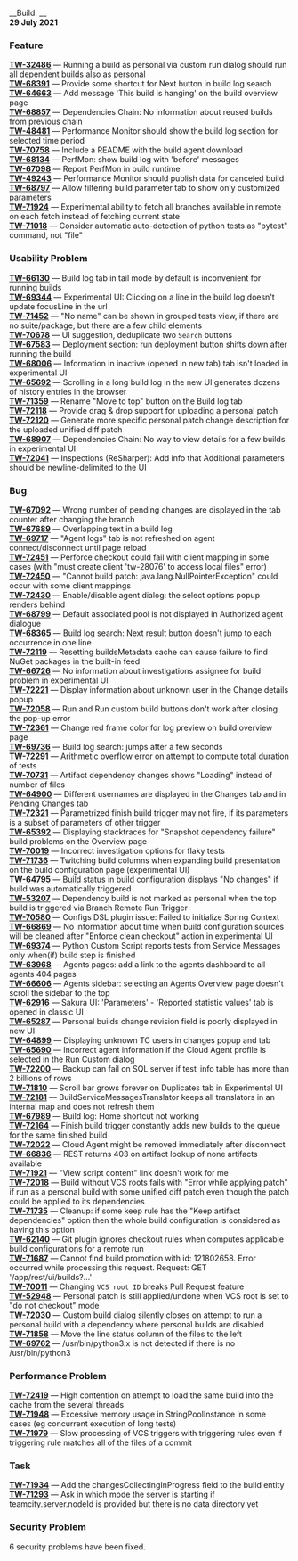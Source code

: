 [//]: # (title: TeamCity 2021.1.2 Release Notes)
[//]: # (auxiliary-id: TeamCity 2021.1.2 Release Notes)

__Build:  __  
__29 July 2021__

### Feature

[**TW-32486**](https://youtrack.jetbrains.com/oauth?state=%2Fissue%2FTW-32486) — Running a build as personal via custom run dialog should run all dependent builds also as personal  
[**TW-68391**](https://youtrack.jetbrains.com/oauth?state=%2Fissue%2FTW-68391) — Provide some shortcut for Next button in build log search  
[**TW-64663**](https://youtrack.jetbrains.com/oauth?state=%2Fissue%2FTW-64663) — Add message &#39;This build is hanging&#39; on the build overview page  
[**TW-68857**](https://youtrack.jetbrains.com/oauth?state=%2Fissue%2FTW-68857) — Dependencies Chain: No information about reused builds from previous chain  
[**TW-48481**](https://youtrack.jetbrains.com/oauth?state=%2Fissue%2FTW-48481) — Performance Monitor should show the build log section for selected time period  
[**TW-70758**](https://youtrack.jetbrains.com/oauth?state=%2Fissue%2FTW-70758) — Include a README with the build agent download  
[**TW-68134**](https://youtrack.jetbrains.com/oauth?state=%2Fissue%2FTW-68134) — PerfMon: show build log with &#39;before&#39; messages  
[**TW-67098**](https://youtrack.jetbrains.com/oauth?state=%2Fissue%2FTW-67098) — Report PerfMon in build runtime  
[**TW-49243**](https://youtrack.jetbrains.com/oauth?state=%2Fissue%2FTW-49243) — Performance Monitor should publish data for canceled build  
[**TW-68797**](https://youtrack.jetbrains.com/oauth?state=%2Fissue%2FTW-68797) — Allow filtering build parameter tab to show only customized parameters  
[**TW-71924**](https://youtrack.jetbrains.com/oauth?state=%2Fissue%2FTW-71924) — Experimental ability to fetch all branches available in remote on each fetch instead of fetching current state  
[**TW-71018**](https://youtrack.jetbrains.com/oauth?state=%2Fissue%2FTW-71018) — Consider automatic auto-detection of python tests as &quot;pytest&quot; command, not &quot;file&quot;

### Usability Problem

[**TW-66130**](https://youtrack.jetbrains.com/oauth?state=%2Fissue%2FTW-66130) — Build log tab in tail mode by default is inconvenient for running builds  
[**TW-69344**](https://youtrack.jetbrains.com/oauth?state=%2Fissue%2FTW-69344) — Experimental UI: Clicking on a line in the build log doesn&#39;t update focusLine in the url  
[**TW-71452**](https://youtrack.jetbrains.com/oauth?state=%2Fissue%2FTW-71452) — &quot;No name&quot; can be shown in grouped tests view, if there are no suite/package, but there are a few child elements  
[**TW-70678**](https://youtrack.jetbrains.com/oauth?state=%2Fissue%2FTW-70678) — UI suggestion, deduplicate two `Search` buttons  
[**TW-67583**](https://youtrack.jetbrains.com/oauth?state=%2Fissue%2FTW-67583) — Deployment section: run deployment button shifts down after running the build  
[**TW-68006**](https://youtrack.jetbrains.com/oauth?state=%2Fissue%2FTW-68006) — Information in inactive (opened in new tab) tab isn&#39;t loaded in experimental UI  
[**TW-65692**](https://youtrack.jetbrains.com/oauth?state=%2Fissue%2FTW-65692) — Scrolling in a long build log in the new UI generates dozens of history entries in the browser  
[**TW-71359**](https://youtrack.jetbrains.com/oauth?state=%2Fissue%2FTW-71359) — Rename &quot;Move to top&quot; button on the Build log tab  
[**TW-72118**](https://youtrack.jetbrains.com/oauth?state=%2Fissue%2FTW-72118) — Provide drag &amp; drop support for uploading a personal patch  
[**TW-72120**](https://youtrack.jetbrains.com/oauth?state=%2Fissue%2FTW-72120) — Generate more specific personal patch change description for the uploaded unified diff patch  
[**TW-68907**](https://youtrack.jetbrains.com/oauth?state=%2Fissue%2FTW-68907) — Dependencies Chain: No way to view details for a few builds in experimental UI  
[**TW-72041**](https://youtrack.jetbrains.com/oauth?state=%2Fissue%2FTW-72041) — Inspections (ReSharper): Add info that Additional parameters should be newline-delimited to the UI

### Bug

[**TW-67092**](https://youtrack.jetbrains.com/oauth?state=%2Fissue%2FTW-67092) — Wrong number of pending changes are displayed in the tab counter after changing the branch  
[**TW-67689**](https://youtrack.jetbrains.com/oauth?state=%2Fissue%2FTW-67689) — Overlapping text in a build log  
[**TW-69717**](https://youtrack.jetbrains.com/oauth?state=%2Fissue%2FTW-69717) — &quot;Agent logs&quot; tab is not refreshed on agent connect/disconnect until page reload  
[**TW-72451**](https://youtrack.jetbrains.com/oauth?state=%2Fissue%2FTW-72451) — Perforce checkout could fail with client mapping in some cases (with &quot;must create client &#39;tw-28076&#39; to access local files&quot; error)  
[**TW-72450**](https://youtrack.jetbrains.com/oauth?state=%2Fissue%2FTW-72450) — &quot;Cannot build patch: java.lang.NullPointerException&quot; could occur with some client mappings  
[**TW-72430**](https://youtrack.jetbrains.com/oauth?state=%2Fissue%2FTW-72430) — Enable/disable agent dialog: the select options popup renders behind  
[**TW-68799**](https://youtrack.jetbrains.com/oauth?state=%2Fissue%2FTW-68799) — Default associated pool is not displayed in Authorized agent dialogue  
[**TW-68365**](https://youtrack.jetbrains.com/oauth?state=%2Fissue%2FTW-68365) — Build log search: Next result button doesn&#39;t jump to each occurrence in one line  
[**TW-72119**](https://youtrack.jetbrains.com/oauth?state=%2Fissue%2FTW-72119) — Resetting buildsMetadata cache can cause failure to find NuGet packages in the built-in feed  
[**TW-66726**](https://youtrack.jetbrains.com/oauth?state=%2Fissue%2FTW-66726) — No information about investigations assignee for build problem in experimental UI  
[**TW-72221**](https://youtrack.jetbrains.com/oauth?state=%2Fissue%2FTW-72221) — Display information about unknown user in the Change details popup  
[**TW-72058**](https://youtrack.jetbrains.com/oauth?state=%2Fissue%2FTW-72058) — Run and Run custom build buttons don&#39;t work after closing the pop-up error  
[**TW-72361**](https://youtrack.jetbrains.com/oauth?state=%2Fissue%2FTW-72361) — Change red frame color for log preview on build overview page  
[**TW-69736**](https://youtrack.jetbrains.com/oauth?state=%2Fissue%2FTW-69736) — Build log search: jumps after a few seconds  
[**TW-72291**](https://youtrack.jetbrains.com/oauth?state=%2Fissue%2FTW-72291) — Arithmetic overflow error on attempt to compute total duration of tests  
[**TW-70731**](https://youtrack.jetbrains.com/oauth?state=%2Fissue%2FTW-70731) — Artifact dependency changes shows &quot;Loading&quot; instead of number of files  
[**TW-64900**](https://youtrack.jetbrains.com/oauth?state=%2Fissue%2FTW-64900) — Different usernames are displayed in the Changes tab and in Pending Changes tab  
[**TW-72321**](https://youtrack.jetbrains.com/oauth?state=%2Fissue%2FTW-72321) — Parametrized finish build trigger may not fire, if its parameters is a subset of parameters of other trigger  
[**TW-65392**](https://youtrack.jetbrains.com/oauth?state=%2Fissue%2FTW-65392) — Displaying stacktraces for &quot;Snapshot dependency failure&quot; build problems on the Overview page  
[**TW-70019**](https://youtrack.jetbrains.com/oauth?state=%2Fissue%2FTW-70019) — Incorrect investigation options for flaky tests  
[**TW-71736**](https://youtrack.jetbrains.com/oauth?state=%2Fissue%2FTW-71736) — Twitching build columns when expanding build presentation on the build configuration page (experimental UI)  
[**TW-64795**](https://youtrack.jetbrains.com/oauth?state=%2Fissue%2FTW-64795) — Build status in build configuration displays &quot;No changes&quot; if build was automatically triggered  
[**TW-53207**](https://youtrack.jetbrains.com/oauth?state=%2Fissue%2FTW-53207) — Dependency build is not marked as personal when the top build is triggered via Branch Remote Run Trigger  
[**TW-70580**](https://youtrack.jetbrains.com/oauth?state=%2Fissue%2FTW-70580) — Configs DSL plugin issue: Failed to initialize Spring Context  
[**TW-66869**](https://youtrack.jetbrains.com/oauth?state=%2Fissue%2FTW-66869) — No information about time when build configuration sources will be cleaned after &quot;Enforce clean checkout&quot; action in experimental UI  
[**TW-69374**](https://youtrack.jetbrains.com/oauth?state=%2Fissue%2FTW-69374) — Python Custom Script reports tests from Service Messages only when(if) build step is finished  
[**TW-63968**](https://youtrack.jetbrains.com/oauth?state=%2Fissue%2FTW-63968) — Agents pages: add a link to the agents dashboard to all agents 404 pages  
[**TW-66606**](https://youtrack.jetbrains.com/oauth?state=%2Fissue%2FTW-66606) — Agents sidebar: selecting an Agents Overview page doesn&#39;t scroll the sidebar to the top  
[**TW-62916**](https://youtrack.jetbrains.com/oauth?state=%2Fissue%2FTW-62916) — Sakura UI: &#39;Parameters&#39; - &#39;Reported statistic values&#39; tab is opened in classic UI  
[**TW-65287**](https://youtrack.jetbrains.com/oauth?state=%2Fissue%2FTW-65287) — Personal builds change revision field is poorly displayed in new UI  
[**TW-64899**](https://youtrack.jetbrains.com/oauth?state=%2Fissue%2FTW-64899) — Displaying unknown TC users in changes popup and tab  
[**TW-65690**](https://youtrack.jetbrains.com/oauth?state=%2Fissue%2FTW-65690) — Incorrect agent information if the Cloud Agent profile is selected in the Run Custom dialog  
[**TW-72200**](https://youtrack.jetbrains.com/oauth?state=%2Fissue%2FTW-72200) — Backup can fail on SQL server if test\_info table has more than 2 billions of rows  
[**TW-71810**](https://youtrack.jetbrains.com/oauth?state=%2Fissue%2FTW-71810) — Scroll bar grows forever on Duplicates tab in Experimental UI  
[**TW-72181**](https://youtrack.jetbrains.com/oauth?state=%2Fissue%2FTW-72181) — BuildServiceMessagesTranslator keeps all translators in an internal map and does not refresh them  
[**TW-67989**](https://youtrack.jetbrains.com/oauth?state=%2Fissue%2FTW-67989) — Build log: Home shortcut not working  
[**TW-72164**](https://youtrack.jetbrains.com/oauth?state=%2Fissue%2FTW-72164) — Finish build trigger constantly adds new builds to the queue for the same finished build  
[**TW-72022**](https://youtrack.jetbrains.com/oauth?state=%2Fissue%2FTW-72022) — Cloud Agent might be removed immediately after disconnect  
[**TW-66836**](https://youtrack.jetbrains.com/oauth?state=%2Fissue%2FTW-66836) — REST returns 403 on artifact lookup of none artifacts available  
[**TW-71921**](https://youtrack.jetbrains.com/oauth?state=%2Fissue%2FTW-71921) — &quot;View script content&quot; link doesn&#39;t work for me  
[**TW-72018**](https://youtrack.jetbrains.com/oauth?state=%2Fissue%2FTW-72018) — Build without VCS roots fails with &quot;Error while applying patch&quot; if run as a personal build with some unified diff patch even though the patch could be applied to its dependencies  
[**TW-71735**](https://youtrack.jetbrains.com/oauth?state=%2Fissue%2FTW-71735) — Cleanup: if some keep rule has the &quot;Keep artifact dependencies&quot; option then the whole build configuration is considered as having this option  
[**TW-62140**](https://youtrack.jetbrains.com/oauth?state=%2Fissue%2FTW-62140) — Git plugin ignores checkout rules when computes applicable build configurations for a remote run  
[**TW-71687**](https://youtrack.jetbrains.com/oauth?state=%2Fissue%2FTW-71687) — Cannot find build promotion with id: 121802658. Error occurred while processing this request. Request: GET &#39;/app/rest/ui/builds?...&#39;  
[**TW-70011**](https://youtrack.jetbrains.com/oauth?state=%2Fissue%2FTW-70011) — Changing `VCS root ID` breaks Pull Request feature  
[**TW-52948**](https://youtrack.jetbrains.com/oauth?state=%2Fissue%2FTW-52948) — Personal patch is still applied/undone when VCS root is set to &quot;do not checkout&quot; mode  
[**TW-72030**](https://youtrack.jetbrains.com/oauth?state=%2Fissue%2FTW-72030) — Custom build dialog silently closes on attempt to run a personal build with a dependency where personal builds are disabled  
[**TW-71858**](https://youtrack.jetbrains.com/oauth?state=%2Fissue%2FTW-71858) — Move the line status column of the files to the left  
[**TW-69762**](https://youtrack.jetbrains.com/oauth?state=%2Fissue%2FTW-69762) — /usr/bin/python3.x is not detected if there is no /usr/bin/python3

### Performance Problem

[**TW-72419**](https://youtrack.jetbrains.com/oauth?state=%2Fissue%2FTW-72419) — High contention on attempt to load the same build into the cache from the several threads  
[**TW-71948**](https://youtrack.jetbrains.com/oauth?state=%2Fissue%2FTW-71948) — Excessive memory usage in StringPoolInstance in some cases (eg concurrent execution of long tests)  
[**TW-71979**](https://youtrack.jetbrains.com/oauth?state=%2Fissue%2FTW-71979) — Slow processing of VCS triggers with triggering rules even if triggering rule matches all of the files of a commit

### Task

[**TW-71934**](https://youtrack.jetbrains.com/oauth?state=%2Fissue%2FTW-71934) — Add the changesCollectingInProgress field to the build entity  
[**TW-71293**](https://youtrack.jetbrains.com/oauth?state=%2Fissue%2FTW-71293) — Ask in which mode the server is starting if teamcity.server.nodeId is provided but there is no data directory yet

### Security Problem

6 security problems have been fixed.